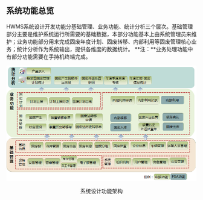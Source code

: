 ## 系统功能总览

HWMS系统设计开发功能分基础管理、业务功能、统计分析三个层次。基础管理部分主要是维护系统运行所需要的基础数据，本部分功能基本上由系统管理员来维护；业务功能部分用来完成固废年度计划、固废转移、内部利用等固废管理核心业务；统计分析作为系统输出，提供各维度的数据统计。
**注：**业务处理功能中有部分功能需要在手持机终端完成。

![系统功能总览](./images/system-summary/系统功能总览.png)

<center>系统设计功能架构</center>
